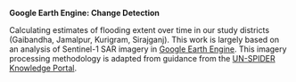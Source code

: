 **Google Earth Engine: Change Detection**

Calculating estimates of flooding extent over time in our study districts (Gaibandha, Jamalpur, Kurigram, Sirajganj). This work is largely based on an analysis of Sentinel-1 SAR imagery in [Google Earth Engine](#change_detection.js). This imagery processing methodology is adapted from guidance from the [UN-SPIDER Knowledge Portal](https://www.un-spider.org/advisory-support/recommended-practices/recommended-practice-flood-mapping/step-by-step).
